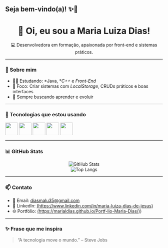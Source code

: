 ## Seja bem-vindo(a)! ✨👋

<h1 align="center">👋 Oi, eu sou a Maria Luiza Dias!</h1>

<p align="center">
💻 Desenvolvedora em formação, apaixonada por front-end e sistemas práticos.
</p>

---

### 🌟 Sobre mim
- 👩‍💻 Estudando: *Java, **C++* e *Front-End*
- 🎯 Foco: Criar sistemas com *LocalStorage*, CRUDs práticos e boas interfaces
- 🧠 Sempre buscando aprender e evoluir

---

### 🧰 Tecnologias que estou usando

<p>
  <img src="https://cdn.jsdelivr.net/gh/devicons/devicon/icons/html5/html5-original.svg" width="40px" />
  <img src="https://cdn.jsdelivr.net/gh/devicons/devicon/icons/css3/css3-original.svg" width="40px" />
  <img src="https://cdn.jsdelivr.net/gh/devicons/devicon/icons/javascript/javascript-original.svg" width="40px" />
  <img src="https://cdn.jsdelivr.net/gh/devicons/devicon/icons/java/java-original.svg" width="40px" />
  <img src="https://cdn.jsdelivr.net/gh/devicons/devicon/icons/cplusplus/cplusplus-original.svg" width="40px" />
</p>

---

### 📊 GitHub Stats

<div align="center">
  <img src="https://github-readme-stats.vercel.app/api?username=maludias&show_icons=true&theme=tokyonight" alt="GitHub Stats" />
  <br/>
  <img src="https://github-readme-stats.vercel.app/api/top-langs/?username=maludias&layout=compact&theme=tokyonight" alt="Top Langs" />
</div>

---

### 📫 Contato

- 💌 Email: [diasmalu35@gmail.com](diasmalu35@gmail.com)
- 💼 LinkedIn: [(https://www.linkedin.com/in/maria-luiza-dias-de-jesus)](https://www.linkedin.com/in/maria-luiza-dias-de-jesus)
- 🌐 Portfólio: [(https://marialdias.github.io/Portf-lio-Maria-Dias/)](https://marialdias.github.io/Portf-lio-Maria-Dias/))

---

### ✨ Frase que me inspira
> “A tecnologia move o mundo.” – Steve Jobs
